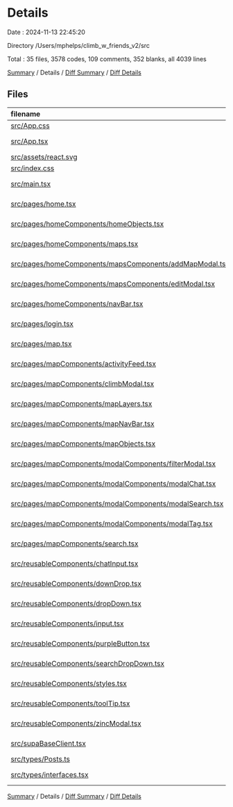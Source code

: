 # Details

Date : 2024-11-13 22:45:20

Directory /Users/mphelps/climb_w_friends_v2/src

Total : 35 files, 3578 codes, 109 comments, 352 blanks, all 4039 lines

[Summary](results.md) / Details / [Diff Summary](diff.md) / [Diff Details](diff-details.md)

## Files

| filename                                                                                                            | language       | code | comment | blank | total |
| :------------------------------------------------------------------------------------------------------------------ | :------------- | ---: | ------: | ----: | ----: |
| [src/App.css](/src/App.css)                                                                                         | CSS            |   37 |       0 |     6 |    43 |
| [src/App.tsx](/src/App.tsx)                                                                                         | TypeScript JSX |    9 |      32 |     4 |    45 |
| [src/assets/react.svg](/src/assets/react.svg)                                                                       | XML            |    1 |       0 |     0 |     1 |
| [src/index.css](/src/index.css)                                                                                     | CSS            |   64 |       0 |     9 |    73 |
| [src/main.tsx](/src/main.tsx)                                                                                       | TypeScript JSX |   21 |       1 |     3 |    25 |
| [src/pages/home.tsx](/src/pages/home.tsx)                                                                           | TypeScript JSX |   11 |       0 |     1 |    12 |
| [src/pages/homeComponents/homeObjects.tsx](/src/pages/homeComponents/homeObjects.tsx)                               | TypeScript JSX |  377 |       0 |     5 |   382 |
| [src/pages/homeComponents/maps.tsx](/src/pages/homeComponents/maps.tsx)                                             | TypeScript JSX |  109 |       0 |    10 |   119 |
| [src/pages/homeComponents/mapsComponents/addMapModal.tsx](/src/pages/homeComponents/mapsComponents/addMapModal.tsx) | TypeScript JSX |   76 |       1 |     5 |    82 |
| [src/pages/homeComponents/mapsComponents/editModal.tsx](/src/pages/homeComponents/mapsComponents/editModal.tsx)     | TypeScript JSX |  222 |       0 |    15 |   237 |
| [src/pages/homeComponents/navBar.tsx](/src/pages/homeComponents/navBar.tsx)                                         | TypeScript JSX |   30 |       0 |     4 |    34 |
| [src/pages/login.tsx](/src/pages/login.tsx)                                                                         | TypeScript JSX |   81 |      10 |    13 |   104 |
| [src/pages/map.tsx](/src/pages/map.tsx)                                                                             | TypeScript JSX |  191 |       6 |    37 |   234 |
| [src/pages/mapComponents/activityFeed.tsx](/src/pages/mapComponents/activityFeed.tsx)                               | TypeScript JSX |   62 |       1 |     9 |    72 |
| [src/pages/mapComponents/climbModal.tsx](/src/pages/mapComponents/climbModal.tsx)                                   | TypeScript JSX |  147 |       1 |    11 |   159 |
| [src/pages/mapComponents/mapLayers.tsx](/src/pages/mapComponents/mapLayers.tsx)                                     | TypeScript JSX |  297 |      45 |    28 |   370 |
| [src/pages/mapComponents/mapNavBar.tsx](/src/pages/mapComponents/mapNavBar.tsx)                                     | TypeScript JSX |   83 |       0 |     3 |    86 |
| [src/pages/mapComponents/mapObjects.tsx](/src/pages/mapComponents/mapObjects.tsx)                                   | TypeScript JSX |  398 |       0 |    10 |   408 |
| [src/pages/mapComponents/modalComponents/filterModal.tsx](/src/pages/mapComponents/modalComponents/filterModal.tsx) | TypeScript JSX |  191 |       3 |    44 |   238 |
| [src/pages/mapComponents/modalComponents/modalChat.tsx](/src/pages/mapComponents/modalComponents/modalChat.tsx)     | TypeScript JSX |   97 |       1 |     9 |   107 |
| [src/pages/mapComponents/modalComponents/modalSearch.tsx](/src/pages/mapComponents/modalComponents/modalSearch.tsx) | TypeScript JSX |   82 |       1 |    12 |    95 |
| [src/pages/mapComponents/modalComponents/modalTag.tsx](/src/pages/mapComponents/modalComponents/modalTag.tsx)       | TypeScript JSX |   79 |       2 |    10 |    91 |
| [src/pages/mapComponents/search.tsx](/src/pages/mapComponents/search.tsx)                                           | TypeScript JSX |  120 |       0 |    21 |   141 |
| [src/reusableComponents/chatInput.tsx](/src/reusableComponents/chatInput.tsx)                                       | TypeScript JSX |   34 |       0 |     4 |    38 |
| [src/reusableComponents/downDrop.tsx](/src/reusableComponents/downDrop.tsx)                                         | TypeScript JSX |   46 |       0 |     3 |    49 |
| [src/reusableComponents/dropDown.tsx](/src/reusableComponents/dropDown.tsx)                                         | TypeScript JSX |   89 |       0 |     9 |    98 |
| [src/reusableComponents/input.tsx](/src/reusableComponents/input.tsx)                                               | TypeScript JSX |   38 |       0 |     8 |    46 |
| [src/reusableComponents/purpleButton.tsx](/src/reusableComponents/purpleButton.tsx)                                 | TypeScript JSX |   18 |       0 |     2 |    20 |
| [src/reusableComponents/searchDropDown.tsx](/src/reusableComponents/searchDropDown.tsx)                             | TypeScript JSX |   44 |       0 |     6 |    50 |
| [src/reusableComponents/styles.tsx](/src/reusableComponents/styles.tsx)                                             | TypeScript JSX |  316 |       0 |    21 |   337 |
| [src/reusableComponents/toolTip.tsx](/src/reusableComponents/toolTip.tsx)                                           | TypeScript JSX |   65 |       2 |     6 |    73 |
| [src/reusableComponents/zincModal.tsx](/src/reusableComponents/zincModal.tsx)                                       | TypeScript JSX |   42 |       2 |     5 |    49 |
| [src/supaBaseClient.tsx](/src/supaBaseClient.tsx)                                                                   | TypeScript JSX |   45 |       1 |    12 |    58 |
| [src/types/Posts.ts](/src/types/Posts.ts)                                                                           | TypeScript     |    5 |       0 |     1 |     6 |
| [src/types/interfaces.tsx](/src/types/interfaces.tsx)                                                               | TypeScript JSX |   51 |       0 |     6 |    57 |

[Summary](results.md) / Details / [Diff Summary](diff.md) / [Diff Details](diff-details.md)
